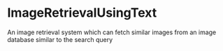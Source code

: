 # ImageRetrievalUsingText
An image retrieval system which can fetch similar images from an image database similar to the search query
